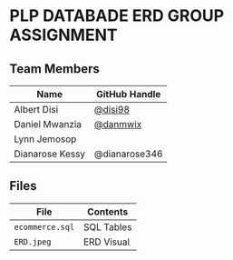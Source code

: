 # PLP DATABADE ERD GROUP ASSIGNMENT
## Team Members
| Name              | GitHub Handle                        |
|-------------------|--------------------------------------|
| Albert Disi       | [@disi98](https://github.com/disi98) |
| Daniel Mwanzia    | [@danmwix](https://github.com/danmwix)|
| Lynn Jemosop      |                                      |
| Dianarose Kessy  |    @dianarose346                                  |

## Files
|File                           | Contents   |
|-------------------------------|------------|
|<code>ecommerce.sql</code>     | SQL Tables |
|<code>ERD.jpeg</code>         | ERD Visual |
